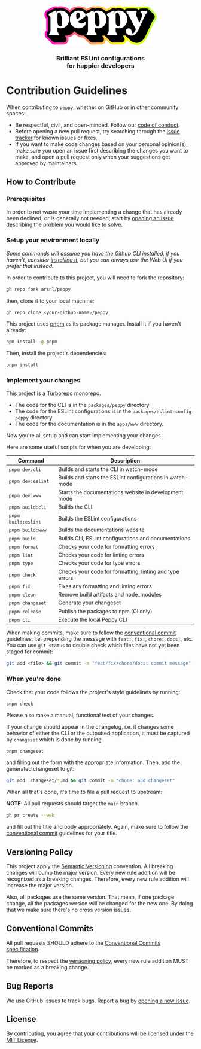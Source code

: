 <div align="center"><br/><br/><img src="apps/www/public/assets/logos/logotype.svg" width="300" role="presentation" /></div>
<h3 align="center">Brilliant ESLint configurations<br/> for happier developers</h3>

# Contribution Guidelines

When contributing to `peppy`, whether on GitHub or in other community spaces:

- Be respectful, civil, and open-minded. Follow our [code of conduct](CODE_OF_CONDUCT.md).
- Before opening a new pull request, try searching through the [issue tracker](https://github.com/arsnl/peppy/issues) for known issues or fixes.
- If you want to make code changes based on your personal opinion(s), make sure you open an issue first describing the changes you want to make, and open a pull request only when your suggestions get approved by maintainers.

## How to Contribute

### Prerequisites

In order to not waste your time implementing a change that has already been declined, or is generally not needed, start by [opening an issue](https://github.com/arsnl/peppy/issues/new/choose) describing the problem you would like to solve.

### Setup your environment locally

_Some commands will assume you have the Github CLI installed, if you haven't, consider [installing it](https://github.com/cli/cli#installation), but you can always use the Web UI if you prefer that instead._

In order to contribute to this project, you will need to fork the repository:

```bash
gh repo fork arsnl/peppy
```

then, clone it to your local machine:

```bash
gh repo clone <your-github-name>/peppy
```

This project uses [pnpm](https://pnpm.io) as its package manager. Install it if you haven't already:

```bash
npm install -g pnpm
```

Then, install the project's dependencies:

```bash
pnpm install
```

### Implement your changes

This project is a [Turborepo](https://turborepo.org/) monorepo.

- The code for the CLI is in the `packages/peppy` directory
- The code for the ESLint configurations is in the `packages/eslint-config-peppy` directory
- The code for the documentation is in the `apps/www` directory.

Now you're all setup and can start implementing your changes.

Here are some useful scripts for when you are developing:

| Command             | Description                                               |
| ------------------- | --------------------------------------------------------- |
| `pnpm dev:cli`      | Builds and starts the CLI in watch-mode                   |
| `pnpm dev:eslint`   | Builds and starts the ESLint configurations in watch-mode |
| `pnpm dev:www`      | Starts the documentations website in development mode     |
| `pnpm build:cli`    | Builds the CLI                                            |
| `pnpm build:eslint` | Builds the ESLint configurations                          |
| `pnpm build:www`    | Builds the documentations website                         |
| `pnpm build`        | Builds CLI, ESLint configurations and documentations      |
| `pnpm format`       | Checks your code for formatting errors                    |
| `pnpm lint`         | Checks your code for linting errors                       |
| `pnpm type`         | Checks your code for type errors                          |
| `pnpm check`        | Checks your code for formatting, linting and type errors  |
| `pnpm fix`          | Fixes any formatting and linting errors                   |
| `pnpm clean`        | Remove build artifacts and node_modules                   |
| `pnpm changeset`    | Generate your changeset                                   |
| `pnpm release`      | Publish the packages to npm (CI only)                     |
| `pnpm cli`          | Execute the local Peppy CLI                               |

When making commits, make sure to follow the [conventional commit](https://www.conventionalcommits.org/en/v1.0.0/) guidelines, i.e. prepending the message with `feat:`, `fix:`, `chore:`, `docs:`, etc. You can use `git status` to double check which files have not yet been staged for commit:

```bash
git add <file> && git commit -m "feat/fix/chore/docs: commit message"
```

### When you're done

Check that your code follows the project's style guidelines by running:

```bash
pnpm check
```

Please also make a manual, functional test of your changes.

If your change should appear in the changelog, i.e. it changes some behavior of either the CLI or the outputted application, it must be captured by `changeset` which is done by running

```bash
pnpm changeset
```

and filling out the form with the appropriate information. Then, add the generated changeset to git:

```bash
git add .changeset/*.md && git commit -m "chore: add changeset"
```

When all that's done, it's time to file a pull request to upstream:

**NOTE**: All pull requests should target the `main` branch.

```bash
gh pr create --web
```

and fill out the title and body appropriately. Again, make sure to follow the [conventional commit](https://www.conventionalcommits.org/en/v1.0.0/) guidelines for your title.

## Versioning Policy

This project apply the [Semantic Versioning](https://semver.org/) convention. All breaking changes will bump the major version. Every new rule addition will be recognized as a breaking changes. Therefore, every new rule addition will increase the major version.

Also, all packages use the same version. That mean, if one package change, all the packages version will be changed for the new one. By doing that we make sure there's no cross version issues.

## Conventional Commits

All pull requests SHOULD adhere to the [Conventional Commits specification](https://www.conventionalcommits.org/en/v1.0.0/).

Therefore, to respect the [versioning policy](#versioning-policy), every new rule addition MUST be marked as a breaking change.

## Bug Reports

We use GitHub issues to track bugs. Report a bug by [opening a new issue](https://github.com/arsnl/peppy/issues).

## License

By contributing, you agree that your contributions will be licensed under the [MIT License](/LICENSE).
